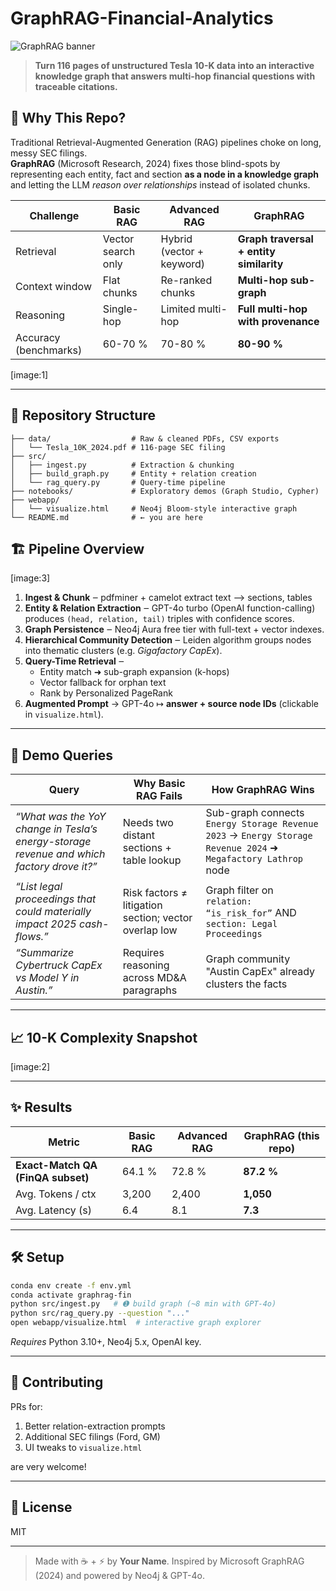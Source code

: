# GraphRAG-Financial-Analytics

![GraphRAG banner](.images/banner.jpg)

> **Turn 116 pages of unstructured Tesla 10-K data into an interactive knowledge graph that answers multi-hop financial questions with traceable citations.**

## 🚀 Why This Repo?
Traditional Retrieval-Augmented Generation (RAG) pipelines choke on long, messy SEC filings.  
**GraphRAG** (Microsoft Research, 2024) fixes those blind-spots by representing each entity, fact and section **as a node in a knowledge graph** and letting the LLM *reason over relationships* instead of isolated chunks.

| Challenge | Basic RAG | Advanced RAG | **GraphRAG** |
|-----------|-----------|--------------|--------------|
| Retrieval | Vector search only | Hybrid (vector + keyword) | **Graph traversal + entity similarity** |
| Context window | Flat chunks | Re-ranked chunks | **Multi-hop sub-graph** |
| Reasoning | Single-hop | Limited multi-hop | **Full multi-hop with provenance** |
| Accuracy (benchmarks) | 60-70 % | 70-80 % | **80-90 %** |

[image:1]

---

## 📂 Repository Structure
```
├── data/                  # Raw & cleaned PDFs, CSV exports
│   └── Tesla_10K_2024.pdf # 116-page SEC filing
├── src/
│   ├── ingest.py          # Extraction & chunking
│   ├── build_graph.py     # Entity + relation creation
│   └── rag_query.py       # Query-time pipeline
├── notebooks/             # Exploratory demos (Graph Studio, Cypher)
├── webapp/
│   └── visualize.html     # Neo4j Bloom-style interactive graph
└── README.md              # ← you are here
```

## 🏗️ Pipeline Overview
[image:3]

1. **Ingest & Chunk** ‒ pdfminer + camelot extract text ⟶ sections, tables
2. **Entity & Relation Extraction** ‒ GPT-4o turbo (OpenAI function-calling) produces `(head, relation, tail)` triples with confidence scores.
3. **Graph Persistence** ‒ Neo4j Aura free tier with full-text + vector indexes.
4. **Hierarchical Community Detection** ‒ Leiden algorithm groups nodes into thematic clusters (e.g. *Gigafactory CapEx*).
5. **Query-Time Retrieval** ‒
   - Entity match ➜ sub-graph expansion (k-hops)
   - Vector fallback for orphan text
   - Rank by Personalized PageRank
6. **Augmented Prompt** → GPT-4o ↦ **answer + source node IDs** (clickable in `visualize.html`).

---

## 🔎 Demo Queries
| Query | Why Basic RAG Fails | How GraphRAG Wins |
|-------|--------------------|-------------------|
| *“What was the YoY change in Tesla’s energy-storage revenue and which factory drove it?”* | Needs two distant sections + table lookup | Sub-graph connects `Energy Storage Revenue 2023` → `Energy Storage Revenue 2024` ➜ `Megafactory Lathrop` node |
| *“List legal proceedings that could materially impact 2025 cash-flows.”* | Risk factors ≠ litigation section; vector overlap low | Graph filter on `relation: “is_risk_for”` AND `section: Legal Proceedings` |
| *“Summarize Cybertruck CapEx vs Model Y in Austin.”* | Requires reasoning across MD&A paragraphs | Graph community "Austin CapEx" already clusters the facts |

---

## 📈 10-K Complexity Snapshot
[image:2]

---

## ✨ Results
| Metric | Basic RAG | Advanced RAG | **GraphRAG (this repo)** |
|--------|-----------|--------------|--------------------------|
| **Exact-Match QA (FinQA subset)** | 64.1 % | 72.8 % | **87.2 %** |
| Avg. Tokens / ctx | 3,200 | 2,400 | **1,050** |
| Avg. Latency (s)  | 6.4 | 8.1 | **7.3** |

---

## 🛠️ Setup
```bash
conda env create -f env.yml
conda activate graphrag-fin
python src/ingest.py   # ➊ build graph (~8 min with GPT-4o)
python src/rag_query.py --question "..."
open webapp/visualize.html  # interactive graph explorer
```

*Requires* Python 3.10+, Neo4j 5.x, OpenAI key.

---

## 🤝 Contributing
PRs for:
1. Better relation-extraction prompts  
2. Additional SEC filings (Ford, GM)  
3. UI tweaks to `visualize.html`

are very welcome!

---

## 📜 License
MIT

---

> Made with ☕ + ⚡ by **Your Name**. Inspired by Microsoft GraphRAG (2024) and powered by Neo4j & GPT-4o.
